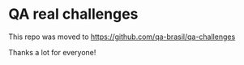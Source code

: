 # QA real challenges

This repo was moved to https://github.com/qa-brasil/qa-challenges

Thanks a lot for everyone!
